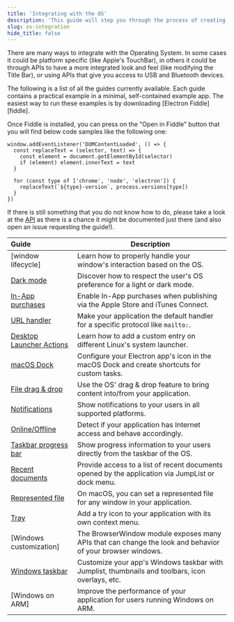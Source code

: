 ```yaml
---
title: 'Integrating with the OS'
description: 'This guide will step you through the process of creating a barebones Hello World app in Electron, similar to electron/electron-quick-start.'
slug: os-integration
hide_title: false
---
```


There are many ways to integrate with the Operating System. In some cases it could be platform specific
(like Apple's TouchBar), in others it could be through APIs to have a more integrated look and feel
(like modifying the Title Bar), or using APIs that give you access to USB and Bluetooth devices.

The following is a list of all the guides currently available.
Each guide contains a practical example in a minimal, self-contained example app.
The easiest way to run these examples is by downloading [Electron Fiddle][fiddle].

Once Fiddle is installed, you can press on the "Open in Fiddle" button that you
will find below code samples like the following one:

```fiddle docs/latest/fiddles/quick-start
window.addEventListener('DOMContentLoaded', () => {
  const replaceText = (selector, text) => {
    const element = document.getElementById(selector)
    if (element) element.innerText = text
  }

  for (const type of ['chrome', 'node', 'electron']) {
    replaceText(`${type}-version`, process.versions[type])
  }
})
```

If there is still something that you do not know how to do, please take a look at the [API][app]
as there is a chance it might be documented just there (and also open an issue requesting the
guide!).

<!-- guide-table-start -->

| Guide                      | Description                                                                                               |
| :------------------------- | --------------------------------------------------------------------------------------------------------- |
| [window lifecycle]         | Learn how to properly handle your window's interaction based on the OS.                                   |
| [Dark mode]                | Discover how to respect the user's OS preference for a light or dark mode.                                |
| [In-App purchases]         | Enable In-App purchases when publishing via the Apple Store and iTunes Connect.                           |
| [URL handler]              | Make your application the default handler for a specific protocol like `mailto:`.                         |
| [Desktop Launcher Actions] | Learn how to add a custom entry on different Linux's system launcher.                                     |
| [macOS Dock]               | Configure your Electron app's icon in the macOS Dock and create shortcuts for custom tasks.               |
| [File drag & drop]         | Use the OS' drag & drop feature to bring content into/from your application.                              |
| [Notifications]            | Show notifications to your users in all supported platforms.                                              |
| [Online/Offline]           | Detect if your application has Internet access and behave accordingly.                                    |
| [Taskbar progress bar]     | Show progress information to your users directly from the taskbar of the OS.                              |
| [Recent documents]         | Provide access to a list of recent documents opened by the application via JumpList or dock menu.         |
| [Represented file]         | On macOS, you can set a represented file for any window in your application.                              |
| [Tray]                     | Add a try icon to your application with its own context menu.                                             |
| [Windows customization]    | The BrowserWindow module exposes many APIs that can change the look and behavior of your browser windows. |
| [Windows taskbar]          | Customize your app's Windows taskbar with Jumplist, thumbnails and toolbars, icon overlays, etc.          |
| [Windows on ARM]           | Improve the performance of your application for users running Windows on ARM.                             |

<!-- guide-table-end -->

<!-- Links -->

[advanced-installation]: installation.md
[app]: ../api/app.md
[app-ready]: ../api/app.md#event-ready
[app-when-ready]: ../api/app.md#appwhenready
[browser-window]: ../api/browser-window.md
[commonjs]: https://nodejs.org/docs/latest/api/modules.html#modules_modules_commonjs_modules
[package-json-main]: https://docs.npmjs.com/cli/v7/configuring-npm/package-json#main
[package-scripts]: https://docs.npmjs.com/cli/v7/using-npm/scripts
[process-model]: process-model.md

<!-- How tos -->

[dark mode]: ./dark-mode.md
[desktop launcher actions]: ./linux-desktop-actions.md
[device access]: ./devices.md
[macos dock]: ./macos-dock.md
[file drag & drop]: ./native-file-drag-drop.md
[in-app purchases]: ./in-app-purchases.md
[keyboard shortchuts]: ./keyboard-shortcuts.md
[notifications]: ./notifications.md
[online/offline]: ./online-offline-events.md
[represented file]: ./represented-file.md
[spellchecker]: ./spellchecker.md
[taskbar progress bar]: ./progress-bar.md
[recent documents]: ./recent-documents.md
[tray]: ./tray.md
[url handler]: ./launch-app-from-url-in-another-app.md
[window customization]: ./window-customization.md
[windows taskbar]: ./windows-taskbar.md

<!-- Tutorial links -->

[prerequisites]: tutorial-prerequisites.md
[scaffolding]: tutorial-scaffolding.md
[main-renderer]: ./tutorial-main-renderer.md
[application distribution]: distribution-overview.md
[code signing]: code-signing.md
[updates]: updates.md
